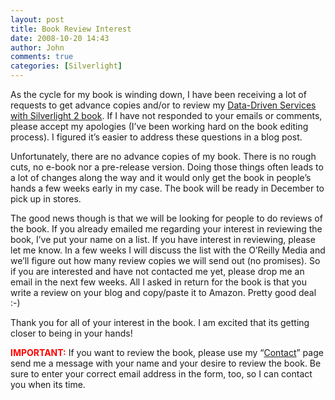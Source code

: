 ```yaml
---
layout: post
title: Book Review Interest
date: 2008-10-20 14:43
author: John
comments: true
categories: [Silverlight]
---
```

<p>As the cycle for my book is winding down, I have been receiving a lot of requests to get advance copies and/or to review my <a href="http://www.amazon.com/exec/obidos/ASIN/0596523092/johnpanet-20">Data-Driven </a><a href="/data-services-with-silverlight-2/data-and-services-with-silverlight-2-table-of-contents/">Services with Silverlight 2 book</a>. If I have not responded to your emails or comments, please accept my apologies (I&rsquo;ve been working hard on the book editing process). I figured it&rsquo;s easier to address these questions in a blog post.</p>
<p>Unfortunately, there are no advance copies of my book. There is no rough cuts, no e-book nor a pre-release version. Doing those things often leads to a lot of changes along the way and it would only get the book in people&rsquo;s hands a few weeks early in my case. The book will be ready in December to pick up in stores.</p>
<p>The good news though is that we will be looking for people to do reviews of the book. If you already emailed me regarding your interest in reviewing the book, I&rsquo;ve put your name on a list. If you have interest in reviewing, please let me know. In a few weeks I will discuss the list with the O&rsquo;Reilly Media and we&rsquo;ll figure out how many review copies we will send out (no promises). So if you are interested and have not contacted me yet, please drop me an email in the next few weeks. All I asked in return for the book is that you write a review on your blog and copy/paste it to Amazon. Pretty good deal :-)</p>
<p>Thank you for all of your interest in the book. I am excited that its getting closer to being in your hands!</p>
<p><font color="#ff0000"><strong>IMPORTANT:</strong></font> If you want to review the book, please use my &ldquo;<a href="/contact/">Contact</a>&rdquo; page send me a message with your name and your desire to review the book. Be sure to enter your correct email address in the form, too, so I can contact you when its time.</p>

